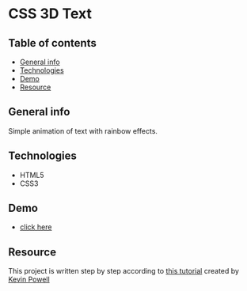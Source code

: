 # CSS 3D Text

## Table of contents
* [General info](#general-info)
* [Technologies](#technologies)
* [Demo](#demo)
* [Resource](#resource)

## General info

Simple animation of text with rainbow effects.

## Technologies

* HTML5
* CSS3

## Demo

- [click here](https://mikulew.github.io/css-rainbow-text-animation/)

## Resource

This project is written step by step according to [this tutorial](https://www.youtube.com/watch?v=NSWr6dkc_Xw) created by [Kevin Powell](https://www.youtube.com/channel/UCJZv4d5rbIKd4QHMPkcABCw)
